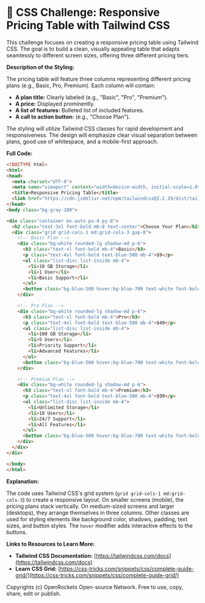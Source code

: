 # 🐞 CSS Challenge:  Responsive Pricing Table with Tailwind CSS


This challenge focuses on creating a responsive pricing table using Tailwind CSS.  The goal is to build a clean, visually appealing table that adapts seamlessly to different screen sizes, offering three different pricing tiers.

**Description of the Styling:**

The pricing table will feature three columns representing different pricing plans (e.g., Basic, Pro, Premium).  Each column will contain:

* **A plan title:**  Clearly labeled (e.g., "Basic", "Pro", "Premium").
* **A price:** Displayed prominently.
* **A list of features:** Bulleted list of included features.
* **A call to action button:**  (e.g., "Choose Plan").

The styling will utilize Tailwind CSS classes for rapid development and responsiveness.  The design will emphasize clear visual separation between plans, good use of whitespace, and a mobile-first approach.


**Full Code:**

```html
<!DOCTYPE html>
<html>
<head>
  <meta charset="UTF-8">
  <meta name="viewport" content="width=device-width, initial-scale=1.0">
  <title>Responsive Pricing Table</title>
  <link href="https://cdn.jsdelivr.net/npm/tailwindcss@2.2.19/dist/tailwind.min.css" rel="stylesheet">
</head>
<body class="bg-gray-100">

<div class="container mx-auto px-4 py-8">
  <h2 class="text-3xl font-bold mb-8 text-center">Choose Your Plan</h2>
  <div class="grid grid-cols-1 md:grid-cols-3 gap-8">
    <!-- Basic Plan -->
    <div class="bg-white rounded-lg shadow-md p-6">
      <h3 class="text-xl font-bold mb-4">Basic</h3>
      <p class="text-4xl font-bold text-blue-500 mb-4">$9</p>
      <ul class="list-disc list-inside mb-4">
        <li>10 GB Storage</li>
        <li>1 User</li>
        <li>Basic Support</li>
      </ul>
      <button class="bg-blue-500 hover:bg-blue-700 text-white font-bold py-2 px-4 rounded">Choose Plan</button>
    </div>

    <!-- Pro Plan -->
    <div class="bg-white rounded-lg shadow-md p-6">
      <h3 class="text-xl font-bold mb-4">Pro</h3>
      <p class="text-4xl font-bold text-blue-500 mb-4">$49</p>
      <ul class="list-disc list-inside mb-4">
        <li>100 GB Storage</li>
        <li>5 Users</li>
        <li>Priority Support</li>
        <li>Advanced Features</li>
      </ul>
      <button class="bg-blue-500 hover:bg-blue-700 text-white font-bold py-2 px-4 rounded">Choose Plan</button>
    </div>

    <!-- Premium Plan -->
    <div class="bg-white rounded-lg shadow-md p-6">
      <h3 class="text-xl font-bold mb-4">Premium</h3>
      <p class="text-4xl font-bold text-blue-500 mb-4">$99</p>
      <ul class="list-disc list-inside mb-4">
        <li>Unlimited Storage</li>
        <li>10 Users</li>
        <li>24/7 Support</li>
        <li>All Features</li>
      </ul>
      <button class="bg-blue-500 hover:bg-blue-700 text-white font-bold py-2 px-4 rounded">Choose Plan</button>
    </div>
  </div>
</div>

</body>
</html>
```

**Explanation:**

The code uses Tailwind CSS's grid system (`grid grid-cols-1 md:grid-cols-3`) to create a responsive layout.  On smaller screens (mobile), the pricing plans stack vertically.  On medium-sized screens and larger (desktops), they arrange themselves in three columns.  Other classes are used for styling elements like background color, shadows, padding, text sizes, and button styles.  The `hover` modifier adds interactive effects to the buttons.


**Links to Resources to Learn More:**

* **Tailwind CSS Documentation:** [https://tailwindcss.com/docs](https://tailwindcss.com/docs)
* **Learn CSS Grid:** [https://css-tricks.com/snippets/css/complete-guide-grid/](https://css-tricks.com/snippets/css/complete-guide-grid/)


Copyrights (c) OpenRockets Open-source Network. Free to use, copy, share, edit or publish.

